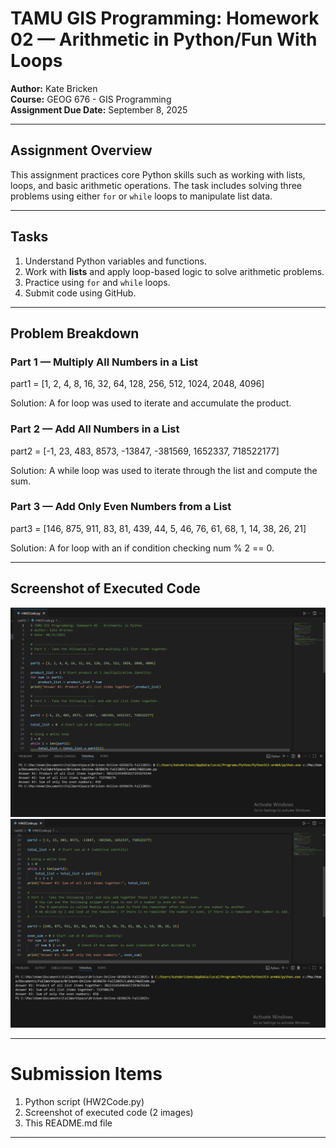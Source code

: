 # TAMU GIS Programming: Homework 02 — Arithmetic in Python/Fun With Loops

**Author:** Kate Bricken  
**Course:** GEOG 676 - GIS Programming  
**Assignment Due Date:** September 8, 2025

---

## Assignment Overview

This assignment practices core Python skills such as working with lists, loops, and basic arithmetic operations. The task includes solving three problems using either `for` or `while` loops to manipulate list data.

---

## Tasks

1. Understand Python variables and functions.
2. Work with **lists** and apply loop-based logic to solve arithmetic problems.
3. Practice using `for` and `while` loops.
4. Submit code using GitHub.

---

## Problem Breakdown

### Part 1 — Multiply All Numbers in a List
part1 = [1, 2, 4, 8, 16, 32, 64, 128, 256, 512, 1024, 2048, 4096]

Solution: A for loop was used to iterate and accumulate the product.

### Part 2 — Add All Numbers in a List
part2 = [-1, 23, 483, 8573, -13847, -381569, 1652337, 718522177]


Solution: A while loop was used to iterate through the list and compute the sum.

### Part 3 — Add Only Even Numbers from a List
part3 = [146, 875, 911, 83, 81, 439, 44, 5, 46, 76, 61, 68, 1, 14, 38, 26, 21]


Solution: A for loop with an if condition checking num % 2 == 0.

---

## Screenshot of Executed Code

![HW02 Screenshot #1](https://github.com/KTB2025/Bricken-Online-GEOG676-Fall2025/blob/main/Lab02/Bricken_GEOG676_HW2.png?raw=true) 
![HW02 Screenshot #2](https://github.com/KTB2025/Bricken-Online-GEOG676-Fall2025/blob/main/Lab02/Bricken_GEOG676_HW2_2.png?raw=true)

---

# Submission Items
1. Python script (HW2Code.py)
2. Screenshot of executed code (2 images)
3. This README.md file

---
